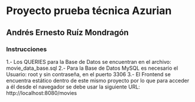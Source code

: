 # Proyecto prueba técnica Azurian
## Andrés Ernesto Ruíz Mondragón
### Instrucciones
1.- Los QUERIES para la Base de Datos se encuentran en el archivo: movie_data_base.sql
2.- Para la Base de Datos MySQL es necesario el Usuario: root y sin contraseña, en el puerto 3306
3.- El Frontend se encuentra estático dentro de este mismo proyecto por lo que para acceder a él desde el navegador se debe usar la siguiente URL: http://localhost:8080/movies
